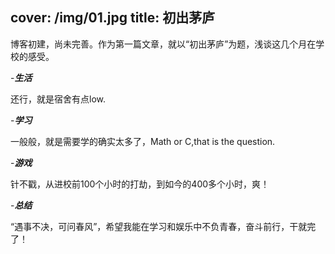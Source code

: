 cover: /img/01.jpg
title: 初出茅庐
---		
博客初建，尚未完善。作为第一篇文章，就以“初出茅庐”为题，浅谈这几个月在学校的感受。	
	
-***生活***
	
还行，就是宿舍有点low.	
	
-***学习***

一般般，就是需要学的确实太多了，Math or C,that is the question.	
	
-***游戏***	

针不戳，从进校前100个小时的打劫，到如今的400多个小时，爽！	
	
-***总结***

“遇事不决，可问春风”，希望我能在学习和娱乐中不负青春，奋斗前行，干就完了！	
	